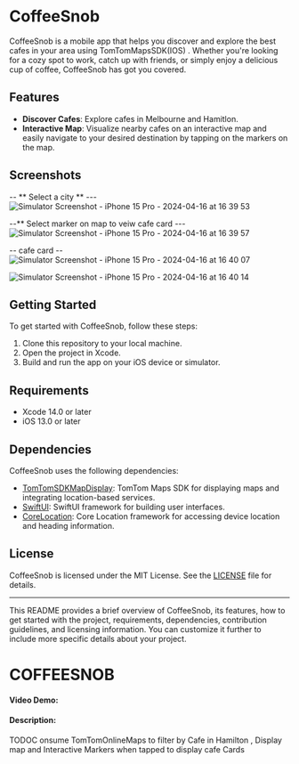 # CoffeeSnob

CoffeeSnob is a mobile app that helps you discover and explore the best cafes in your area using TomTomMapsSDK(IOS) . Whether you're looking for a cozy spot to work, catch up with friends, or simply enjoy a delicious cup of coffee, CoffeeSnob has got you covered. 

## Features

- **Discover Cafes**: Explore cafes in Melbourne and Hamitlon.
- **Interactive Map**: Visualize nearby cafes on an interactive map and easily navigate to your desired destination by tapping on the markers on the map.

## Screenshots
-- ** Select a city ** ---
![Simulator Screenshot - iPhone 15 Pro - 2024-04-16 at 16 39 53](https://github.com/Timothy-itayi/CoffeeSnobv1.3/assets/119027453/629de89d-9c4f-4760-afc3-79c0deab203d)

--** Select marker on map to veiw cafe card ---
 ![Simulator Screenshot - iPhone 15 Pro - 2024-04-16 at 16 39 57](https://github.com/Timothy-itayi/CoffeeSnobv1.3/assets/119027453/f4ad8310-3d7a-435b-9d41-24fb136730ae)  




-- cafe card --
![Simulator Screenshot - iPhone 15 Pro - 2024-04-16 at 16 40 07](https://github.com/Timothy-itayi/CoffeeSnobv1.3/assets/119027453/537a9b4b-1d30-45c7-8a6f-6bc343740af1)

![Simulator Screenshot - iPhone 15 Pro - 2024-04-16 at 16 40 14](https://github.com/Timothy-itayi/CoffeeSnobv1.3/assets/119027453/337d10e0-c313-48ed-8075-87d525703cd2)



## Getting Started

To get started with CoffeeSnob, follow these steps:

1. Clone this repository to your local machine.
2. Open the project in Xcode.
3. Build and run the app on your iOS device or simulator.

## Requirements

- Xcode 14.0 or later
- iOS 13.0 or later

## Dependencies

CoffeeSnob uses the following dependencies:

- [TomTomSDKMapDisplay](https://github.com/TomTomInternational/TomTomOnlineSDKMaps): TomTom Maps SDK for displaying maps and integrating location-based services.
- [SwiftUI](https://developer.apple.com/documentation/swiftui): SwiftUI framework for building user interfaces.
- [CoreLocation](https://developer.apple.com/documentation/corelocation): Core Location framework for accessing device location and heading information.


## License

CoffeeSnob is licensed under the MIT License. See the [LICENSE](./LICENSE) file for details.

---

This README provides a brief overview of CoffeeSnob, its features, how to get started with the project, requirements, dependencies, contribution guidelines, and licensing information. You can customize it further to include more specific details about your project.

# COFFEESNOB
#### Video Demo:  <URL HERE>
#### Description:
TODOC onsume TomTomOnlineMaps to filter by Cafe in Hamilton , Display map and Interactive Markers when tapped to display cafe Cards
